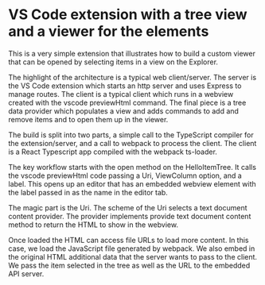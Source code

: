 # VS Code extension with a tree view and a viewer for the elements

This is a very simple extension that illustrates how to build a custom
viewer that can be opened by selecting items in a view on the Explorer.

The highlight of the architecture is a typical web client/server.
The server is the VS Code extension which starts an http server
and uses Express to manage routes. The client is a typical client
which runs in a webview created with the vscode previewHtml command.
The final piece is a tree data provider which populates a view and
adds commands to add and remove items and to open them up in the viewer.

The build is split into two parts, a simple call to the TypeScript
compiler for the extension/server, and a call to webpack to process
the client. The client is a React Typescript app compiled with the
webpack ts-loader.

The key workflow starts with the open method on the HelloItemTree.
It calls the vscode previewHtml code passing a Uri, ViewColumn option,
and a label. This opens up an editor that has an embedded webview
element with the label passed in as the name in the editor tab.

The magic part is the Uri. The scheme of the Uri selects a text
document content provider. The provider implements provide text 
document content method to return the HTML to show in the webview.

Once loaded the HTML can access file URLs to load more content.
In this case, we load the JavaScript file generated by webpack.
We also embed in the original HTML additional data that the server
wants to pass to the client. We pass the item selected in the tree
as well as the URL to the embedded API server.